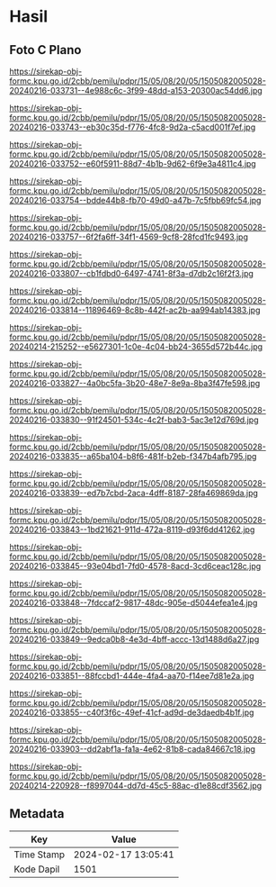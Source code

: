 # Hasil

## Foto C Plano

https://sirekap-obj-formc.kpu.go.id/2cbb/pemilu/pdpr/15/05/08/20/05/1505082005028-20240216-033731--4e988c6c-3f99-48dd-a153-20300ac54dd6.jpg

https://sirekap-obj-formc.kpu.go.id/2cbb/pemilu/pdpr/15/05/08/20/05/1505082005028-20240216-033743--eb30c35d-f776-4fc8-9d2a-c5acd001f7ef.jpg

https://sirekap-obj-formc.kpu.go.id/2cbb/pemilu/pdpr/15/05/08/20/05/1505082005028-20240216-033752--e60f5911-88d7-4b1b-9d62-6f9e3a4811c4.jpg

https://sirekap-obj-formc.kpu.go.id/2cbb/pemilu/pdpr/15/05/08/20/05/1505082005028-20240216-033754--bdde44b8-fb70-49d0-a47b-7c5fbb69fc54.jpg

https://sirekap-obj-formc.kpu.go.id/2cbb/pemilu/pdpr/15/05/08/20/05/1505082005028-20240216-033757--6f2fa6ff-34f1-4569-9cf8-28fcd1fc9493.jpg

https://sirekap-obj-formc.kpu.go.id/2cbb/pemilu/pdpr/15/05/08/20/05/1505082005028-20240216-033807--cb1fdbd0-6497-4741-8f3a-d7db2c16f2f3.jpg

https://sirekap-obj-formc.kpu.go.id/2cbb/pemilu/pdpr/15/05/08/20/05/1505082005028-20240216-033814--11896469-8c8b-442f-ac2b-aa994ab14383.jpg

https://sirekap-obj-formc.kpu.go.id/2cbb/pemilu/pdpr/15/05/08/20/05/1505082005028-20240214-215252--e5627301-1c0e-4c04-bb24-3655d572b44c.jpg

https://sirekap-obj-formc.kpu.go.id/2cbb/pemilu/pdpr/15/05/08/20/05/1505082005028-20240216-033827--4a0bc5fa-3b20-48e7-8e9a-8ba3f47fe598.jpg

https://sirekap-obj-formc.kpu.go.id/2cbb/pemilu/pdpr/15/05/08/20/05/1505082005028-20240216-033830--91f24501-534c-4c2f-bab3-5ac3e12d769d.jpg

https://sirekap-obj-formc.kpu.go.id/2cbb/pemilu/pdpr/15/05/08/20/05/1505082005028-20240216-033835--a65ba104-b8f6-481f-b2eb-f347b4afb795.jpg

https://sirekap-obj-formc.kpu.go.id/2cbb/pemilu/pdpr/15/05/08/20/05/1505082005028-20240216-033839--ed7b7cbd-2aca-4dff-8187-28fa469869da.jpg

https://sirekap-obj-formc.kpu.go.id/2cbb/pemilu/pdpr/15/05/08/20/05/1505082005028-20240216-033843--1bd21621-911d-472a-8119-d93f6dd41262.jpg

https://sirekap-obj-formc.kpu.go.id/2cbb/pemilu/pdpr/15/05/08/20/05/1505082005028-20240216-033845--93e04bd1-7fd0-4578-8acd-3cd6ceac128c.jpg

https://sirekap-obj-formc.kpu.go.id/2cbb/pemilu/pdpr/15/05/08/20/05/1505082005028-20240216-033848--7fdccaf2-9817-48dc-905e-d5044efea1e4.jpg

https://sirekap-obj-formc.kpu.go.id/2cbb/pemilu/pdpr/15/05/08/20/05/1505082005028-20240216-033849--9edca0b8-4e3d-4bff-accc-13d1488d6a27.jpg

https://sirekap-obj-formc.kpu.go.id/2cbb/pemilu/pdpr/15/05/08/20/05/1505082005028-20240216-033851--88fccbd1-444e-4fa4-aa70-f14ee7d81e2a.jpg

https://sirekap-obj-formc.kpu.go.id/2cbb/pemilu/pdpr/15/05/08/20/05/1505082005028-20240216-033855--c40f3f6c-49ef-41cf-ad9d-de3daedb4b1f.jpg

https://sirekap-obj-formc.kpu.go.id/2cbb/pemilu/pdpr/15/05/08/20/05/1505082005028-20240216-033903--dd2abf1a-fa1a-4e62-81b8-cada84667c18.jpg

https://sirekap-obj-formc.kpu.go.id/2cbb/pemilu/pdpr/15/05/08/20/05/1505082005028-20240214-220928--f8997044-dd7d-45c5-88ac-d1e88cdf3562.jpg


## Metadata

| Key        | Value               |
| ---------- | ------------------- |
| Time Stamp | 2024-02-17 13:05:41 |
| Kode Dapil | 1501                |



